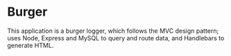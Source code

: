 # Burger
This application is a burger logger, which follows the MVC design pattern; uses Node, Express and MySQL to query and route data, and Handlebars to generate HTML.
